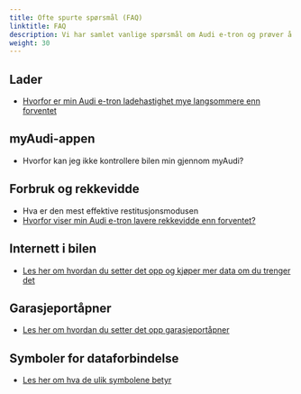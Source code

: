 ```yaml
---
title: Ofte spurte spørsmål (FAQ)
linktitle: FAQ
description: Vi har samlet vanlige spørsmål om Audi e-tron og prøver å svare på dem for deg.
weight: 30
---
```


## Lader

- [Hvorfor er min Audi e-tron ladehastighet mye langsommere enn forventet](whyhpcchargingslow)

## myAudi-appen

- Hvorfor kan jeg ikke kontrollere bilen min gjennom myAudi?

## Forbruk og rekkevidde

- Hva er den mest effektive restitusjonsmodusen
- [Hvorfor viser min Audi e-tron lavere rekkevidde enn forventet?](lowrange)

## Internett i bilen

- [Les her om hvordan du setter det opp og kjøper mer data om du trenger det](internet-in-the-car)

## Garasjeportåpner

- [Les her om hvordan du setter det opp garasjeportåpner](garagedoor-programming)

## Symboler for dataforbindelse

- [Les her om hva de ulik symbolene betyr](uplink-symbols)